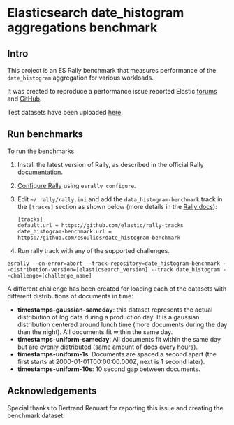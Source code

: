 # Elasticsearch date_histogram aggregations benchmark

## Intro

This project is an ES Rally benchmark that measures performance of the `date_histogram` aggregation
for various workloads.

It was created to reproduce a performance issue reported Elastic [forums](https://discuss.elastic.co/t/slow-date-histogram-after-upgrading-to-7-3-0-on-dense-indexes/196475) and [GitHub](https://github.com/elastic/elasticsearch/issues/45702).

Test datasets have been uploaded [here](https://github.com/csoulios/date_histogram-benchmark/releases/tag/1.0).

## Run benchmarks

To run the benchmarks

1. Install the latest version of Rally, as described in the official Rally [documentation](https://esrally.readthedocs.io/en/stable/install.html).

2. [Configure Rally](https://esrally.readthedocs.io/en/stable/install.html#next-steps) using `esrally configure`.

3. Edit `~/.rally/rally.ini` and add the `data_histogram-benchmark` track in the `[tracks]` section as shown below (more details in the [Rally docs](https://esrally.readthedocs.io/en/stable/recipes.html?highlight=track-repository#changing-the-default-track-repository)):

    ```
    [tracks]
    default.url = https://github.com/elastic/rally-tracks
    date_histogram-benchmark.url = https://github.com/csoulios/date_histogram-benchmark
    ```

4. Run rally track with any of the supported challenges.

```
esrally --on-error=abort --track-repository=date_histogram-benchmark --distribution-version=[elasticsearch_version] --track date_histogram --challenge=[challenge_name]
```

A different challenge has been created for loading each of the datasets with different distributions of documents in time:

* **timestamps-gaussian-sameday**: this dataset represents the actual distribution of log data during a production day. It is a gaussian distribution centered around lunch time (more documents during the day than the night). All documents fit within the same day.
* **timestamps-uniform-sameday**: All documents fit within the same day but are evenly distributed (same amount of docs every hours).
* **timestamps-uniform-1s**: Documents are spaced a second apart (the first starts at 2000-01-01T00:00:00.000Z, next is 1 second later).
* **timestamps-uniform-10s**: 10 second gap between documents.


## Acknowledgements

Special thanks to Bertrand Renuart for reporting this issue and creating the benchmark dataset.
